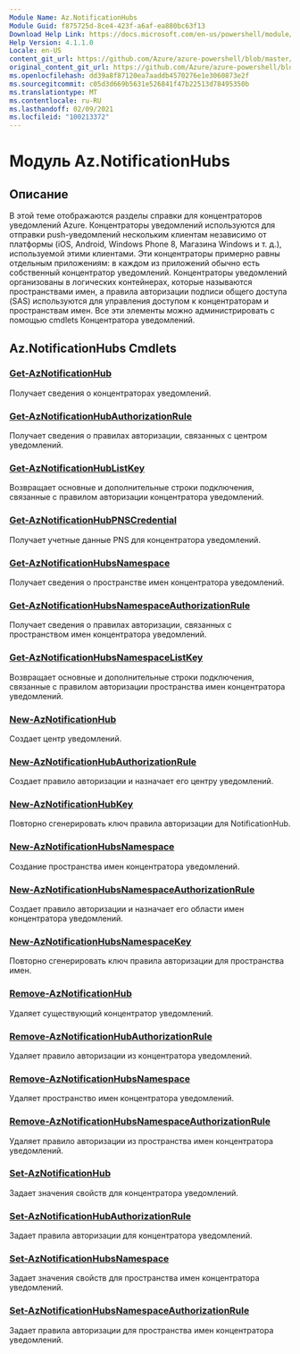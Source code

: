 ```yaml
---
Module Name: Az.NotificationHubs
Module Guid: f875725d-8ce4-423f-a6af-ea880bc63f13
Download Help Link: https://docs.microsoft.com/en-us/powershell/module/az.notificationhubs
Help Version: 4.1.1.0
Locale: en-US
content_git_url: https://github.com/Azure/azure-powershell/blob/master/src/NotificationHubs/NotificationHubs/help/Az.NotificationHubs.md
original_content_git_url: https://github.com/Azure/azure-powershell/blob/master/src/NotificationHubs/NotificationHubs/help/Az.NotificationHubs.md
ms.openlocfilehash: dd39a8f87120ea7aaddb4570276e1e3060873e2f
ms.sourcegitcommit: c05d3d669b5631e526841f47b22513d78495350b
ms.translationtype: MT
ms.contentlocale: ru-RU
ms.lasthandoff: 02/09/2021
ms.locfileid: "100213372"
---
```

# Модуль Az.NotificationHubs
## Описание
В этой теме отображаются разделы справки для концентраторов уведомлений Azure. Концентраторы уведомлений используются для отправки push-уведомлений нескольким клиентам независимо от платформы (iOS, Android, Windows Phone 8, Магазина Windows и т. д.), используемой этими клиентами. Эти концентраторы примерно равны отдельным приложениям: в каждом из приложений обычно есть собственный концентратор уведомлений. Концентраторы уведомлений организованы в логических контейнерах, которые называются пространствами имен, а правила авторизации подписи общего доступа (SAS) используются для управления доступом к концентраторам и пространствам имен. Все эти элементы можно администрировать с помощью cmdlets Концентратора уведомлений.

## Az.NotificationHubs Cmdlets
### [Get-AzNotificationHub](Get-AzNotificationHub.md)
Получает сведения о концентраторах уведомлений.

### [Get-AzNotificationHubAuthorizationRule](Get-AzNotificationHubAuthorizationRule.md)
Получает сведения о правилах авторизации, связанных с центром уведомлений.

### [Get-AzNotificationHubListKey](Get-AzNotificationHubListKey.md)
Возвращает основные и дополнительные строки подключения, связанные с правилом авторизации концентратора уведомлений.

### [Get-AzNotificationHubPNSCredential](Get-AzNotificationHubPNSCredential.md)
Получает учетные данные PNS для концентратора уведомлений.

### [Get-AzNotificationHubsNamespace](Get-AzNotificationHubsNamespace.md)
Получает сведения о пространстве имен концентратора уведомлений.

### [Get-AzNotificationHubsNamespaceAuthorizationRule](Get-AzNotificationHubsNamespaceAuthorizationRule.md)
Получает сведения о правилах авторизации, связанных с пространством имен концентратора уведомлений.

### [Get-AzNotificationHubsNamespaceListKey](Get-AzNotificationHubsNamespaceListKey.md)
Возвращает основные и дополнительные строки подключения, связанные с правилом авторизации пространства имен концентратора уведомлений.

### [New-AzNotificationHub](New-AzNotificationHub.md)
Создает центр уведомлений.

### [New-AzNotificationHubAuthorizationRule](New-AzNotificationHubAuthorizationRule.md)
Создает правило авторизации и назначает его центру уведомлений.

### [New-AzNotificationHubKey](New-AzNotificationHubKey.md)
Повторно сгенерировать ключ правила авторизации для NotificationHub.

### [New-AzNotificationHubsNamespace](New-AzNotificationHubsNamespace.md)
Создание пространства имен концентратора уведомлений.

### [New-AzNotificationHubsNamespaceAuthorizationRule](New-AzNotificationHubsNamespaceAuthorizationRule.md)
Создает правило авторизации и назначает его области имен концентратора уведомлений.

### [New-AzNotificationHubsNamespaceKey](New-AzNotificationHubsNamespaceKey.md)
Повторно сгенерировать ключ правила авторизации для пространства имен.

### [Remove-AzNotificationHub](Remove-AzNotificationHub.md)
Удаляет существующий концентратор уведомлений.

### [Remove-AzNotificationHubAuthorizationRule](Remove-AzNotificationHubAuthorizationRule.md)
Удаляет правило авторизации из концентратора уведомлений.

### [Remove-AzNotificationHubsNamespace](Remove-AzNotificationHubsNamespace.md)
Удаляет пространство имен концентратора уведомлений.

### [Remove-AzNotificationHubsNamespaceAuthorizationRule](Remove-AzNotificationHubsNamespaceAuthorizationRule.md)
Удаляет правило авторизации из пространства имен концентратора уведомлений.

### [Set-AzNotificationHub](Set-AzNotificationHub.md)
Задает значения свойств для концентратора уведомлений.

### [Set-AzNotificationHubAuthorizationRule](Set-AzNotificationHubAuthorizationRule.md)
Задает правила авторизации для концентратора уведомлений.

### [Set-AzNotificationHubsNamespace](Set-AzNotificationHubsNamespace.md)
Задает значения свойств для пространства имен концентратора уведомлений.

### [Set-AzNotificationHubsNamespaceAuthorizationRule](Set-AzNotificationHubsNamespaceAuthorizationRule.md)
Задает правила авторизации для пространства имен концентратора уведомлений.

